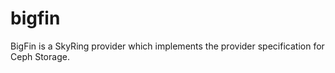 # bigfin
BigFin is a SkyRing provider which implements the provider specification for Ceph Storage.
